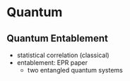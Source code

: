 # Quantum

## Quantum Entablement

- statistical correlation (classical)
- entablement: EPR paper
  - two entangled quantum systems 